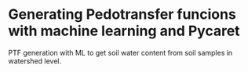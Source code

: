 # Generating Pedotransfer funcions with machine learning and Pycaret

PTF generation with ML to get soil water content
from soil samples in watershed level.
